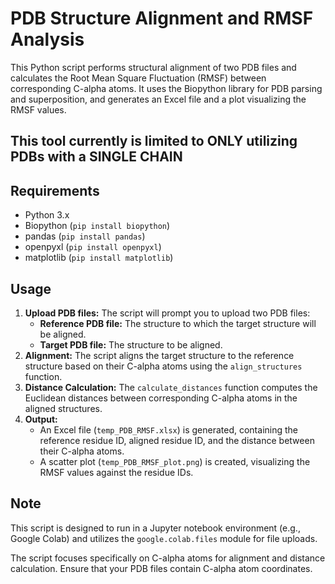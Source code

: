 # PDB Structure Alignment and RMSF Analysis

This Python script performs structural alignment of two PDB files and calculates the Root Mean Square Fluctuation (RMSF) between corresponding C-alpha atoms. It uses the Biopython library for PDB parsing and superposition, and generates an Excel file and a plot visualizing the RMSF values.

## This tool currently is limited to ONLY utilizing PDBs with a SINGLE CHAIN ##

## Requirements

- Python 3.x
- Biopython (`pip install biopython`)
- pandas (`pip install pandas`)
- openpyxl (`pip install openpyxl`)
- matplotlib (`pip install matplotlib`)

## Usage

1.  **Upload PDB files:** The script will prompt you to upload two PDB files:
    *   **Reference PDB file:** The structure to which the target structure will be aligned.
    *   **Target PDB file:** The structure to be aligned.
2.  **Alignment:** The script aligns the target structure to the reference structure based on their C-alpha atoms using the `align_structures` function.
3.  **Distance Calculation:** The `calculate_distances` function computes the Euclidean distances between corresponding C-alpha atoms in the aligned structures.
4.  **Output:**
    *   An Excel file (`temp_PDB_RMSF.xlsx`) is generated, containing the reference residue ID, aligned residue ID, and the distance between their C-alpha atoms.
    *   A scatter plot (`temp_PDB_RMSF_plot.png`) is created, visualizing the RMSF values against the residue IDs.

## Note

This script is designed to run in a Jupyter notebook environment (e.g., Google Colab) and utilizes the `google.colab.files` module for file uploads. 

The script focuses specifically on C-alpha atoms for alignment and distance calculation. Ensure that your PDB files contain C-alpha atom coordinates.

